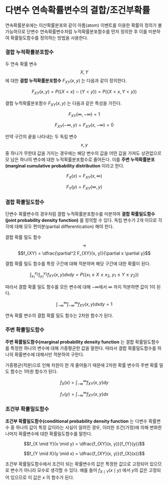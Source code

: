 # 다변수 연속확률변수의 결합/조건부확률

연속확률분포에는 이산확률분포와 같이 아톰(atom) 이벤트를 이용한 확률의 정의가 불가능하므로 단변수 연속확률변수처럼 누적확률분포함수를 먼저 정의한 후 이를 미분하여 확률밀도함수를 정의하는 방법을 사용한다.



### 결합 누적확률분포함수

두 연속 확률 변수 $$X,Y$$ 에 대한 **결합 누적확률분포함수** $F_{XY}(x,y)$ 는 다음과 같이 정의한다.

$$F_{XY}(x, y) = P(\{ X < x \} \cap \{ Y < y \}) = P(\{X < x, Y < y\})$$

결합 누적확률분포함수 $F_{XY}(x,y)$ 는 다음과 같은 특성을 가진다.

$$F_{XY}(\infty,-\infty)=1$$

$$F_{XY}(-\infty,y) = F_{XY}(x,-\infty)=0$$

만약 구간의 끝을 나타내는 두 독립 변수 $$x,y$$ 중 하나가 무한대 값을 가지는 경우에는 해당 변수의 값을 어떤 값을 가져도 상관없으르모 남은 하나의 변수에 대한 누적확률분포함수로 줄어든다. 이를 **주변 누적확률분포(marginal cumulative probability distribution** 이라고 한다.

$$F_X(x) = F_{XY}(x,\infty)$$

$$F_Y(y) = F_{XY}(\infty,y)$$



### 결합 확률밀도함수

단변수 확률변수의 경우처럼 결합 누적확률분포함수를 미분하여 **결합 확률밀도함수(joint probability density function)** 를 정의할 수 있다. 독립 변수가 2개 이므로 각각에 대해 모두 편미분(partial differentication) 해야 한다.

결합 확률 밀도 함수 $$\rightarrow$$ $$f_{XY} = \dfrac{\partial^2 F_{XY}(x, y)}{\partial x \partial y}$$

결합 확률 밀도 함수를 특정 구간에 대해 적분하며 해당 구간에 대한 확률이 된다.

$$\int_{x_1}^{x_2} \int_{y_1}^{y_2} f_{XY}(x,y)dxdy = P\big(\{ x_1 \leq X \leq x_2, \; y_1 \leq Y \leq y_2 \}\big)$$

따라서 결합 확률 밀도 함수를 모든 변수에 대해 $-\infty$에서 $\infty$ 까지 적분하면 값이 1이 된다.

$$\int_{-\infty}^{\infty} \int_{-\infty}^{\infty} f_{XY}(x,y)dxdy=1$$

연속 확률 변수의 결합 확률 밀도 함수는 2차원 함수가 된다.



### 주변 확률밀도함수

**주변 확률밀도함수(marginal probability density function** 는 결합 확률밀도함수를 특정한 하나의 변수에 대해 가중평균한 값을 말한다. 따라서 결합 확률밀도함수를 하나의 확률변수에 대해서만 적분하여 구한다.

가중평균(적분)으로 인해 차원이 한 개 줄어들기 때문에 2차원 확률 변수의 주변 확률 밀도 함수는 1차원 함수가 된다.

$$f_X(x) = \int_{-\infty}^{\infty} f_{XY}(x,y)dy$$

$$f_Y(y) = \int_{-\infty}^{\infty} f_{XY}(x,y)dx$$



### 조건부 확률밀도함수

**조건부 확률밀도함수(conditional probability density function** 는 다변수 확률변수 중 하나의 값이 특정 값이라는 사실이 알려진 경우, 이러한 조건(가정)에 의해 변화한 나머지 확률변수에 대한 확률밀도함수를 말한다.

$$f_{X \mid Y}(x \mid y) = \dfrac{f_{XY}(x, y)}{f_{Y}(y)}$$

$$f_{Y \mid X}(y \mid x) = \dfrac{f_{XY}(x, y)}{f_{X}(x)}$$

조건부 확률밀도함수에서 조건이 되는 확률변수의 값은 특정한 값으로 고정되어 있으므로 변수가 아니라 모수로 생각할 수 있다. 예를 들어 $f_{X\mid Y}(x\mid y)$ 에서 $y$의 값은 고정되어 있으므로 이 값은 $x$ 의 함수가 된다.



